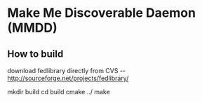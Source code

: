 Make Me Discoverable Daemon (MMDD)
====


How to build 
----

download fedlibrary directly from CVS -- http://sourceforge.net/projects/fedlibrary/

mkdir build
cd build
cmake ../
make

